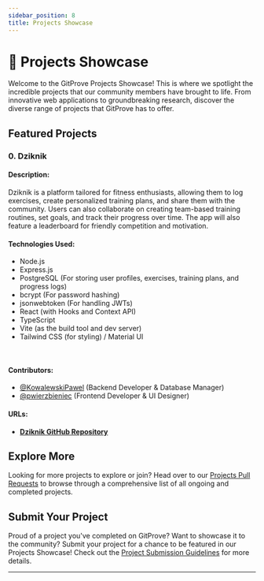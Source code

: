 ```yaml
---
sidebar_position: 8
title: Projects Showcase
---
```


# 🌟 Projects Showcase

Welcome to the GitProve Projects Showcase! This is where we spotlight the incredible projects that our community members have brought to life. From innovative web applications to groundbreaking research, discover the diverse range of projects that GitProve has to offer.

## Featured Projects

### 0. **Dziknik**
#### **Description**:
 Dziknik is a platform tailored for fitness enthusiasts, allowing them to log exercises, create personalized training plans, and share them with the community. Users can also collaborate on creating team-based training routines, set goals, and track their progress over time. The app will also feature a leaderboard for friendly competition and motivation.
#### **Technologies Used**: 

- Node.js
- Express.js
- PostgreSQL (For storing user profiles, exercises, training plans, and progress logs)
- bcrypt (For password hashing)
- jsonwebtoken (For handling JWTs)
- React (with Hooks and Context API)
- TypeScript
- Vite (as the build tool and dev server)
- Tailwind CSS (for styling) / Material UI
<br/>

#### **Contributors**: 
- [@KowalewskiPawel]((https://github.com/KowalewskiPawel/Dziknik/commits?author=KowalewskiPawel)) (Backend Developer & Database Manager)
- [@pwierzbieniec](https://github.com/KowalewskiPawel/Dziknik/commits?author=pwierzbieniec) (Frontend Developer & UI Designer)

#### URLs:

- **[Dziknik GitHub Repository](https://github.com/KowalewskiPawel/Dziknik)**

## Explore More

Looking for more projects to explore or join? Head over to our [Projects Pull Requests](https://github.com/Git-Prove/GitProve-Projects/pulls) to browse through a comprehensive list of all ongoing and completed projects.

## Submit Your Project

Proud of a project you've completed on GitProve? Want to showcase it to the community? Submit your project for a chance to be featured in our Projects Showcase! Check out the [Project Submission Guidelines](/docs/Introduction/detailed-project-guide) for more details.

---

